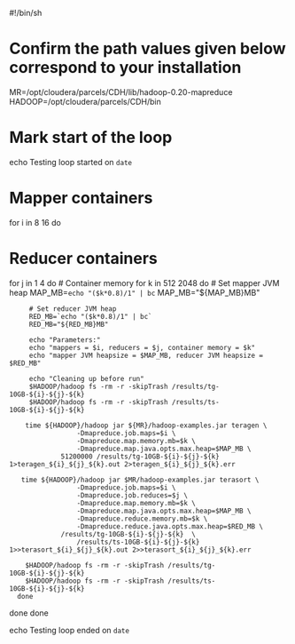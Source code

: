 #!/bin/sh
# Confirm the path values given below correspond to your installation

MR=/opt/cloudera/parcels/CDH/lib/hadoop-0.20-mapreduce
HADOOP=/opt/cloudera/parcels/CDH/bin

# Mark start of the loop
echo Testing loop started on `date`

# Mapper containers
for i in 8 16
do
   # Reducer containers
   for j in 1 4
   do
      # Container memory
      for k in 512 2048
      do
         # Set mapper JVM heap
         MAP_MB=`echo "($k*0.8)/1" | bc`
         MAP_MB="${MAP_MB}MB"

         # Set reducer JVM heap
         RED_MB=`echo "($k*0.8)/1" | bc`
         RED_MB="${RED_MB}MB"

         echo "Parameters:"
         echo "mappers = $i, reducers = $j, container memory = $k"
         echo "mapper JVM heapsize = $MAP_MB, reducer JVM heapsize = $RED_MB"

         echo "Cleaning up before run"
         $HADOOP/hadoop fs -rm -r -skipTrash /results/tg-10GB-${i}-${j}-${k}
         $HADOOP/hadoop fs -rm -r -skipTrash /results/ts-10GB-${i}-${j}-${k}

        time ${HADOOP}/hadoop jar ${MR}/hadoop-examples.jar teragen \
                     -Dmapreduce.job.maps=$i \
                     -Dmapreduce.map.memory.mb=$k \
                     -Dmapreduce.map.java.opts.max.heap=$MAP_MB \
	             51200000 /results/tg-10GB-${i}-${j}-${k} 1>teragen_${i}_${j}_${k}.out 2>teragen_${i}_${j}_${k}.err

       time ${HADOOP}/hadoop jar $MR/hadoop-examples.jar terasort \
                     -Dmapreduce.job.maps=$i \
                     -Dmapreduce.job.reduces=$j \
                     -Dmapreduce.map.memory.mb=$k \
                     -Dmapreduce.map.java.opts.max.heap=$MAP_MB \
                     -Dmapreduce.reduce.memory.mb=$k \
                     -Dmapreduce.reduce.java.opts.max.heap=$RED_MB \
	             /results/tg-10GB-${i}-${j}-${k}  \
                     /results/ts-10GB-${i}-${j}-${k} 1>>terasort_${i}_${j}_${k}.out 2>>terasort_${i}_${j}_${k}.err

        $HADOOP/hadoop fs -rm -r -skipTrash /results/tg-10GB-${i}-${j}-${k}
        $HADOOP/hadoop fs -rm -r -skipTrash /results/ts-10GB-${i}-${j}-${k}
      done
   done
done

echo Testing loop ended on `date`
